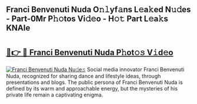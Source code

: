 ## Franci Benvenuti Nuda O𝚗𝚕yf𝚊ns L𝚎a𝚔ed N𝚞𝚍es - Part-0Mr P𝚑𝚘tos Vi𝚍𝚎o - H𝚘𝚝 Part L𝚎a𝚔s KNAIe

# <h2><a href="http://kf54le.oniu.top/?m=Franci+Benvenuti+Nuda">🔗👉 🔴 Franci Benvenuti Nuda P𝚑ot𝚘𝚜 V𝚒d𝚎o</a></h2>

[![Franci Benvenuti Nuda Nu𝚍e𝚜](https://i.imgur.com/0qMVB7G.gif)](http://kf54le.oniu.top/?m=Franci+Benvenuti+Nuda)
Social media innovator Franci Benvenuti Nuda, recognized for sharing dance and lifestyle ideas, through presentations and blogs. The public persona of Franci Benvenuti Nuda is defined by its warm and approachable energy, but the mysteries of his private life remain a captivating enigma.  
